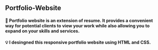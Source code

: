 ## Portfolio-Website
#### 📖 Portfolio website is an extension of resume. It provides a convenient way for potential clients to view your work while also allowing you to expand on your skills and services.

#### 💡 I desingned this responsive portfolio website using HTML and CSS.
